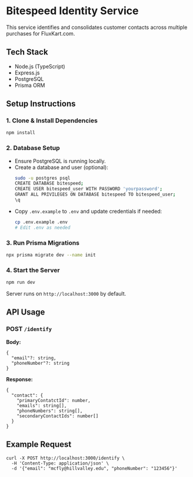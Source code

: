 # Bitespeed Identity Service

This service identifies and consolidates customer contacts across multiple purchases for FluxKart.com.

## Tech Stack
- Node.js (TypeScript)
- Express.js
- PostgreSQL
- Prisma ORM

## Setup Instructions

### 1. Clone & Install Dependencies
```sh
npm install
```

### 2. Database Setup
- Ensure PostgreSQL is running locally.
- Create a database and user (optional):
  ```sh
  sudo -u postgres psql
  CREATE DATABASE bitespeed;
  CREATE USER bitespeed_user WITH PASSWORD 'yourpassword';
  GRANT ALL PRIVILEGES ON DATABASE bitespeed TO bitespeed_user;
  \q
  ```
- Copy `.env.example` to `.env` and update credentials if needed:
  ```sh
  cp .env.example .env
  # Edit .env as needed
  ```

### 3. Run Prisma Migrations
```sh
npx prisma migrate dev --name init
```

### 4. Start the Server
```sh
npm run dev
```

Server runs on `http://localhost:3000` by default.

## API Usage

### POST `/identify`
**Body:**
```
{
  "email"?: string,
  "phoneNumber"?: string
}
```
**Response:**
```
{
  "contact": {
    "primaryContatctId": number,
    "emails": string[],
    "phoneNumbers": string[],
    "secondaryContactIds": number[]
  }
}
```

## Example Request
```
curl -X POST http://localhost:3000/identify \
  -H 'Content-Type: application/json' \
  -d '{"email": "mcfly@hillvalley.edu", "phoneNumber": "123456"}'
``` 